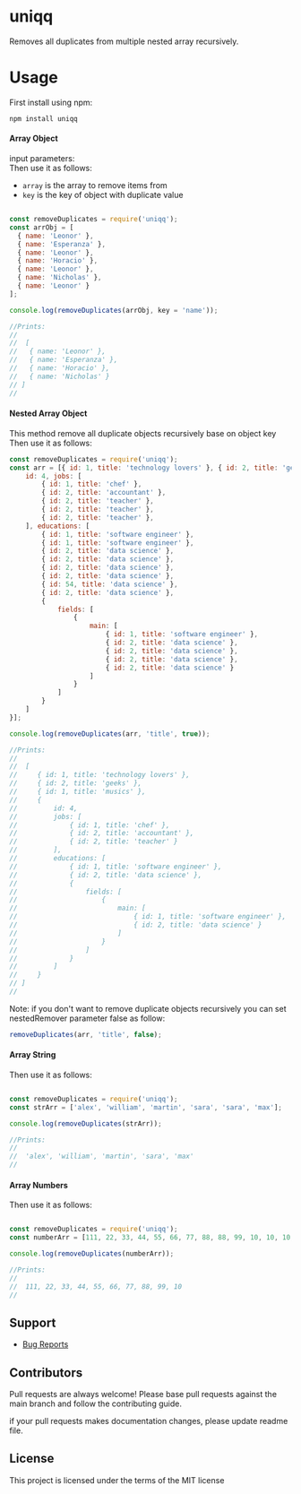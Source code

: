 uniqq
====
Removes all duplicates from multiple nested array recursively.

Usage
=====
First install using npm:

    npm install uniqq
    
#### Array Object

input parameters:</br>Then use it as follows:

* `array` is the array to remove items from
* `key` is the key of object with duplicate value 

```javascript

const removeDuplicates = require('uniqq');
const arrObj = [
  { name: 'Leonor' },
  { name: 'Esperanza' },
  { name: 'Leonor' },
  { name: 'Horacio' },
  { name: 'Leonor' },
  { name: 'Nicholas' },
  { name: 'Leonor' }
];

console.log(removeDuplicates(arrObj, key = 'name'));

//Prints:
//
//  [
//   { name: 'Leonor' },
//   { name: 'Esperanza' },
//   { name: 'Horacio' },
//   { name: 'Nicholas' }
// ]
//
```


#### Nested Array Object

This method remove all duplicate objects recursively base on object key </br> Then use it as follows:

```javascript
const removeDuplicates = require('uniqq');
const arr = [{ id: 1, title: 'technology lovers' }, { id: 2, title: 'geeks' }, { id: 2, title: 'geeks' }, { id: 1, title: 'musics' }, {
    id: 4, jobs: [
        { id: 1, title: 'chef' },
        { id: 2, title: 'accountant' },
        { id: 2, title: 'teacher' },
        { id: 2, title: 'teacher' },
        { id: 2, title: 'teacher' },
    ], educations: [
        { id: 1, title: 'software engineer' },
        { id: 1, title: 'software engineer' },
        { id: 2, title: 'data science' },
        { id: 2, title: 'data science' },
        { id: 2, title: 'data science' },
        { id: 2, title: 'data science' },
        { id: 54, title: 'data science' },
        { id: 2, title: 'data science' },
        {
            fields: [
                {
                    main: [
                        { id: 1, title: 'software engineer' },
                        { id: 2, title: 'data science' },
                        { id: 2, title: 'data science' },
                        { id: 2, title: 'data science' },
                        { id: 2, title: 'data science' }
                    ]
                }
            ]
        }
    ]
}];

console.log(removeDuplicates(arr, 'title', true));

//Prints:
//
//  [
//     { id: 1, title: 'technology lovers' },
//     { id: 2, title: 'geeks' },
//     { id: 1, title: 'musics' },
//     {
//         id: 4,
//         jobs: [
//             { id: 1, title: 'chef' },
//             { id: 2, title: 'accountant' },
//             { id: 2, title: 'teacher' }
//         ],
//         educations: [
//             { id: 1, title: 'software engineer' },
//             { id: 2, title: 'data science' },
//             {
//                 fields: [
//                     {
//                         main: [
//                             { id: 1, title: 'software engineer' },
//                             { id: 2, title: 'data science' }
//                         ]
//                     }
//                 ]
//             }
//         ]
//     }
// ]
//
```

Note: if you don't want to remove duplicate objects recursively you can set nestedRemover parameter false as follow:

```javascript
removeDuplicates(arr, 'title', false);
```
#### Array String

Then use it as follows:

```javascript

const removeDuplicates = require('uniqq');
const strArr = ['alex', 'william', 'martin', 'sara', 'sara', 'max'];

console.log(removeDuplicates(strArr));

//Prints:
//
//  'alex', 'william', 'martin', 'sara', 'max'
//
```

#### Array Numbers

Then use it as follows:

```javascript

const removeDuplicates = require('uniqq');
const numberArr = [111, 22, 33, 44, 55, 66, 77, 88, 88, 99, 10, 10, 10, 10];

console.log(removeDuplicates(numberArr));

//Prints:
//
//  111, 22, 33, 44, 55, 66, 77, 88, 99, 10
//
```


## Support
  - [Bug Reports](https://github.com/hamedpa/uniqq/issues/)

## Contributors
<p>
Pull requests are always welcome! Please base pull requests against the main branch and follow the contributing guide.

if your pull requests makes documentation changes, please update readme file.
</p>

## License

This project is licensed under the terms of the
MIT license